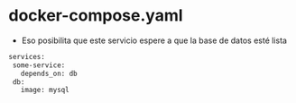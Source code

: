 # docker-compose.yaml

* Eso posibilita que este servicio espere a que la base de datos esté lista

```sh
services:
 some-service:
   depends_on: db
 db:
   image: mysql
```
